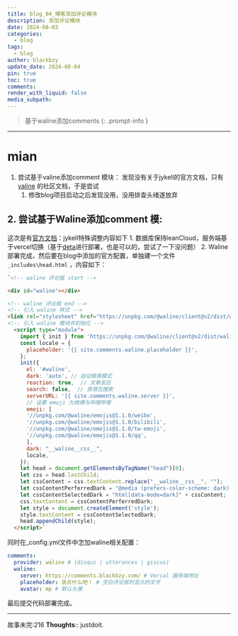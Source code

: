 ```yaml
---
title: blog_04_博客添加评论模块
description: 添加评论模块
date: 2024-08-03
categories:
  - blog
tags:
  - blog
auther: blackbzy
update_date: 2024-08-04
pin: true
toc: true
comments: 
render_with_liquid: false
media_subpath: 
---
```


> 基于waline添加comments
{: .prompt-info }

---
# mian
1. 尝试基于valine添加comment 模块：
发现没有关于jykell的官方文档，只有[valine](https://duter2016.github.io/2019/09/18/Jekyll%E6%B7%BB%E5%8A%A0Valine%E8%AF%84%E8%AE%BA-%E9%82%AE%E4%BB%B6%E9%80%9A%E7%9F%A5%E5%92%8C%E8%AF%84%E8%AE%BA%E5%88%97%E8%A1%A8%E5%A4%B4%E5%83%8F/) 的社区文档，于是尝试
	1. 修改blog项目启动之后发现没用，没用排查头绪遂放弃
##  2. 尝试基于Waline添加comment 模:
这次是有[官方文档](https://waline.js.org/guide/get-started/)：jykell特殊调整内容如下
	1. 数据库保持leanCloud，服务端基于vercel切换（基于[deta](https://waline.js.org/guide/deploy/deta.html)进行部署，也是可以的，尝试了一下没问题）
	2. Waline部署完成，然后要在blog中添加的官方配置，单独建一个文件`_includes\head.html` ，内容如下：
```md
`<!-- waline 评论框 start -->

<div id="waline"></div>

<!-- waline 评论框 end -->
<!-- 引入 waline 样式 -->
<link rel="stylesheet" href="https://unpkg.com/@waline/client@v2/dist/waline.css">
<!-- 引入 waline 模块并初始化 -->
  <script type="module">
    import { init } from 'https://unpkg.com/@waline/client@v2/dist/waline.mjs';
    const locale = {
      placeholder: '{{ site.comments.waline.placeholder }}',
    };
    init({
      el: '#waline',
      dark: 'auto', // 自动暗黑模式
      reaction: true,  // 文章反应
      search: false,  // 表情包搜索
      serverURL: '{{ site.comments.waline.server }}',
      // 设置 emoji 为微博与哔哩哔哩
      emoji: [
      '//unpkg.com/@waline/emojis@1.1.0/weibo',
      '//unpkg.com/@waline/emojis@1.1.0/bilibili',
      '//unpkg.com/@waline/emojis@1.1.0/tw-emoji',
      '//unpkg.com/@waline/emojis@1.1.0/qq',
      ],
      dark: "__waline__css__",
      locale,
    });
    let head = document.getElementsByTagName("head")[0];
    let css = head.lastChild;
    let cssContent = css.textContent.replace("__waline__css__", "");
    let cssContentPerferredDark = "@media (prefers-color-scheme: dark){html:not([data-mode])" + cssContent + "}";
    let cssContentSelectedDark = "html[data-mode=dark]" + cssContent;
    css.textContent = cssContentPerferredDark;
    let style = document.createElement('style');
    style.textContent = cssContentSelectedDark;
    head.appendChild(style);
  </script>`
```

同时在_config.yml文件中怎加waline相关配置：
```yml
comments:
  provider: waline # [disqus | utterances | giscus]
  waline:
    server: https://comments.blackbzy.com/ # Vercal 服务端地址
    placeholder: 说点什么吧！ # 空白评论框时显示的文字
    avatar: mp # 默认头像  

```

最后提交代码部署完成。


---
故事未完:216
**Thoughts**:: justdoit.
